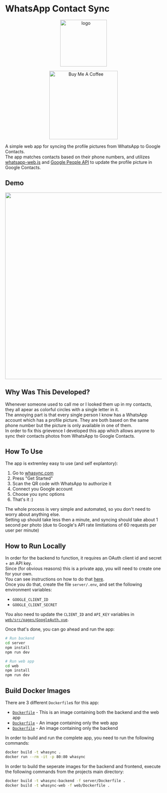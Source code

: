 # WhatsApp Contact Sync

<p align="center">
    <img src="web/public/logo.png" alt="logo" width="150"/>
</p>

<p align="center">
    <a href="https://www.buymeacoffee.com/guyzyl">
        <img
            src="https://cdn.buymeacoffee.com/buttons/v2/default-yellow.png"
            alt="Buy Me A Coffee"
            width="220px"
        />
    </a>
</p>

A simple web app for syncing the profile pictures from WhatsApp to Google Contacts.\
The app matches contacts based on their phone numbers, and utilizes
[whatsapp-web.js](https://github.com/pedroslopez/whatsapp-web.js) and [Google People API](https://developers.google.com/people) to update the profile picture in Google Contacts.

## Demo

<p align="center">
    <img src="https://user-images.githubusercontent.com/3015856/214192748-1681d9be-201a-4ffc-b8da-79857718b7eb.gif" width="600"/>
</p>

## Why Was This Developed?

Whenever someone used to call me or I looked them up in my contacts, they all apear as colorful circles with a single letter in it.\
The annoying part is that every single person I know has a WhatsApp account which has a profile picture. They are both based on the same phone number but the picture is only available in one of them.\
In order to fix this grievence I developed this app which allows anyone to sync their contacts photos from WhatsApp to Google Contacts.

## How To Use

The app is extremley easy to use (and self explantory):

1. Go to [whasync.com](https://whasync.com/)
2. Press "Get Started"
3. Scan the QR code with WhatsApp to authorize it
4. Connect you Google account
5. Choose you sync options
6. That's it :)

The whole process is very simple and automated, so you don't need to worry about anything else.\
Setting up should take less then a minute, and syncing should take about 1 second per photo (due to Google's API rate limitiations of 60 requests per user per minute)

## How to Run Locally

In order for the backend to function, it requires an OAuth client id and secret + an API key.\
Since (for obvious reasons) this is a private app, you will need to create one for your own.\
You can see instructions on how to do that [here](https://developers.google.com/workspace/guides/create-credentials).\
Once you do that, create the file `server/.env`, and set the following environment variables:

- `GOOGLE_CLIENT_ID`
- `GOOGLE_CLIENT_SECRET`

You also need to update the `CLIENT_ID` and `API_KEY` variables in [`web/src/pages/GoogleAuth.vue`](web/src/pages/GoogleAuth.vue).

Once that's done, you can go ahead and run the app:

```bash
# Run backend
cd server
npm install
npm run dev

# Run web app
cd web
npm install
npm run dev
```

## Build Docker Images

There are 3 different `Dockerfile`s for this app:

- [`Dockerfile`](Dockerfile) - This is an image containing both the backend and the web app
- [`Dockerfile`](web/Dockerfile) - An image containing only the web app
- [`Dockerfile`](server/Dockerfile) - An image containing only the backend

In order to build and run the complete app, you need to run the following commands:

```bash
docker build -t whasync .
docker run --rm -it -p 80:80 whasync
```

In order to build the seperate images for the backend and frontend, execute the following commands from the projects main directory:

```bash
docker build -t whasync-backend -f server/Dockerfile .
docker build -t whasync-web -f web/Dockerfile .
```
